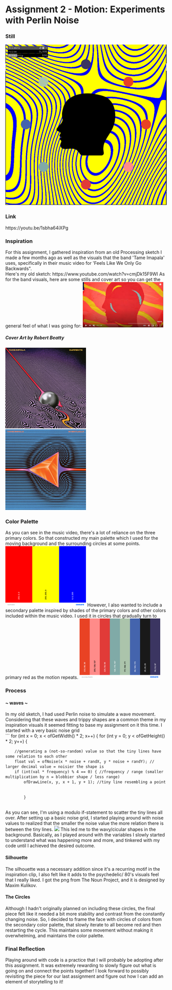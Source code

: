 <h1>Assignment 2 - Motion: Experiments with Perlin Noise</h1>
<h3>Still</h3>
<img src = bin/data/Still.PNG>
<h3>Link</h3>
https://youtu.be/1sbha64iXPg

<h3>Inspiration</h3>
For this assignment, I gathered inspiration from an old Processing sketch I made a few months ago as well as the visuals that the band 'Tame Imapala' uses, specifically in their music video for 'Feels Like We Only Go Backwards". 
</br>
Here's my old sketch: https://www.youtube.com/watch?v=cmjDk15F9WI
As for the band visuals, here are some stills and cover art so you can get the general feel of what I was going for:
<img src = bin/data/mvStill.PNG width= 50% height = 50%>
<h5>Cover Art by Robert Beatty</h5>
<img src = bin/data/CurrentsTameImpala.jpg width= 50% height = 50%>
<img src = bin/data/eventuallyTameImpala.jpg width= 50% height = 50%>

<h3>Color Palette</h3>
As you can see in the music video, there's a lot of reliance on the three primary colors. So that constructed my main palette which I used for the moving background and the surrounding circles at some points. 
<img src = bin/data/mainPalette.png width= 50% height = 50%>
However, I also wanted to include a secondary palette inspired by shades of the primary colors and other colors included within the music video. I used it in circles that gradually turn to primary red as the motion repeats.

<img src = bin/data/secondaryPalette.png width = 50% height = 50%>

<h3>Process</h3>
<h4> ~ waves ~ </h4>
In my old sketch, I had used Perlin noise to simulate a wave movement. Considering that these waves and trippy shapes are a common theme in my inspiration visuals it seemed fitting to base my assignment on it this time. I started with a very basic noise grid 
</br>
``` 
for (int x = 0; x < ofGetWidth() * 2; x++) {
	for (int y = 0; y < ofGetHeight() * 2; y++) {

		//generating a (not-so-random) value so that the tiny lines have some relation to each other 
		float val = ofNoise(x * noise + randX, y * noise + randY); // larger decimal value = noisier the shape is
		if (int(val * frequency) % 4 == 0) { //frequency / range (smaller multiplication by n = blobbier shape / less range)
			ofDrawLine(x, y, x + 1, y + 1); //tiny line resembling a point


			} 
 </br>
As you can see, I'm using a modulo if-statement to scatter the tiny lines all over. After setting up a basic noise grid, I started playing around with noise values to realized that the smaller the noise value the more relation there is between the tiny lines. 
<img src = bin/data/process.png >
This led me to the wavy/cicular shapes in the background. Basically, as I played around with the variables I slowly started to understand what was happening more and more, and tinkered with my code until I achieved the desired outcome. 

<h4>Silhouette</h4>
The silhouette was a necessary addition since it's a recurring motif in the inspiration clip, I also felt like it adds to the psychedelic/ 80's visuals feel that I really liked. 
I got the png from The Noun Project, and it is designed by Maxim Kulikov.

<h4>The Circles</h4>
Although I hadn't originally planned on including these circles, the final piece felt like it needed a bit more stability and contrast from the constantly changing noise. So, I decided to frame the face with circles of colors from the secondary color palette, that slowly iterate to all become red and then restarting the cycle. This maintains some movement without making it overwhelming, and maintains the color palette. 

<h3>Final Reflection</h3>
Playing around with code is a practice that I will probably be adopting after this assignment. It was extremely rewarding to slowly figure out what is going on and connect the points together! I look forward to possibly revisiting the piece for our last assignment and figure out how I can add an element of storytelling to it!


      
      

